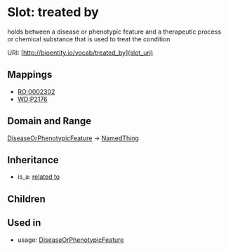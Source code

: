 # Slot: treated by


holds between a disease or phenotypic feature and a therapeutic process or chemical substance that is used to treat the condition

URI: [http://bioentity.io/vocab/treated_by](slot_uri)
## Mappings

 * [RO:0002302](http://purl.obolibrary.org/obo/RO_0002302)
 * [WD:P2176](http://purl.obolibrary.org/obo/WD_P2176)
## Domain and Range

[DiseaseOrPhenotypicFeature](DiseaseOrPhenotypicFeature.md) -> [NamedThing](NamedThing.md)
## Inheritance

 *  is_a: [related to](related_to.md)
## Children

## Used in

 *  usage: [DiseaseOrPhenotypicFeature](DiseaseOrPhenotypicFeature.md)
